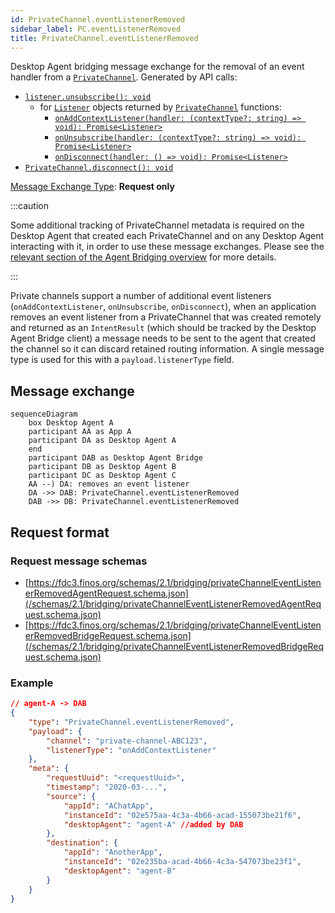 ```yaml
---
id: PrivateChannel.eventListenerRemoved
sidebar_label: PC.eventListenerRemoved
title: PrivateChannel.eventListenerRemoved
---
```


Desktop Agent bridging message exchange for the removal of an event handler from a [`PrivateChannel`](../../api/ref/PrivateChannel). Generated by API calls:

- [`listener.unsubscribe(): void`](../../api/ref/Types#listener)
  - for [`Listener`](../../api/ref/Types#listener) objects returned by [`PrivateChannel`](../../api/ref/PrivateChannel) functions:
    - [`onAddContextListener(handler: (contextType?: string) => void): Promise<Listener>`](../../api/ref/PrivateChannel#onaddcontextlistener)
    - [`onUnsubscribe(handler: (contextType?: string) => void): Promise<Listener>`](../../api/ref/PrivateChannel#onunsubscribe)
    - [`onDisconnect(handler: () => void): Promise<Listener>`](../../api/ref/PrivateChannel#ondisconnect)
- [`PrivateChannel.disconnect(): void`](../../api/ref/PrivateChannel#disconnect)

[Message Exchange Type](../spec#individual-message-exchanges): **Request only**

:::caution

Some additional tracking of PrivateChannel metadata is required on the Desktop Agent that created each PrivateChannel and on any Desktop Agent interacting with it, in order to use these message exchanges. Please see the [relevant section of the Agent Bridging overview](../spec#privatechannels) for more details.

:::

Private channels support a number of additional event listeners (`onAddContextListener`, `onUnsubscribe`, `onDisconnect`), when an application removes an event listener from a PrivateChannel that was created remotely and returned as an `IntentResult` (which should be tracked by the Desktop Agent Bridge client) a message needs to be sent to the agent that created the channel so it can discard retained routing information. A single message type is used for this with a `payload.listenerType` field.

## Message exchange

```mermaid
sequenceDiagram
    box Desktop Agent A
    participant AA as App A
    participant DA as Desktop Agent A
    end
    participant DAB as Desktop Agent Bridge
    participant DB as Desktop Agent B
    participant DC as Desktop Agent C
    AA --) DA: removes an event listener
    DA ->> DAB: PrivateChannel.eventListenerRemoved
    DAB ->> DB: PrivateChannel.eventListenerRemoved
```

## Request format

### Request message schemas

- [https://fdc3.finos.org/schemas/2.1/bridging/privateChannelEventListenerRemovedAgentRequest.schema.json](/schemas/2.1/bridging/privateChannelEventListenerRemovedAgentRequest.schema.json)
- [https://fdc3.finos.org/schemas/2.1/bridging/privateChannelEventListenerRemovedBridgeRequest.schema.json](/schemas/2.1/bridging/privateChannelEventListenerRemovedBridgeRequest.schema.json)

### Example

```json
// agent-A -> DAB
{
    "type": "PrivateChannel.eventListenerRemoved",
    "payload": {
        "channel": "private-channel-ABC123",
        "listenerType": "onAddContextListener"
    },
    "meta": {
        "requestUuid": "<requestUuid>",
        "timestamp": "2020-03-...",
        "source": {
            "appId": "AChatApp",
            "instanceId": "02e575aa-4c3a-4b66-acad-155073be21f6",
            "desktopAgent": "agent-A" //added by DAB
        },
        "destination": {
            "appId": "AnotherApp",
            "instanceId": "02e235ba-acad-4b66-4c3a-547073be23f1",
            "desktopAgent": "agent-B"
        }
    }
}
```
